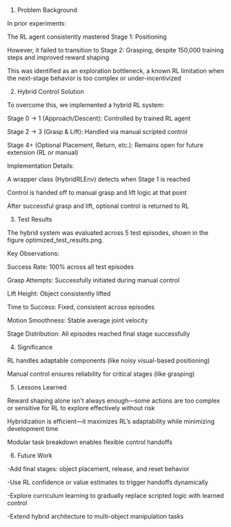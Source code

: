 1. Problem Background

In prior experiments:

The RL agent consistently mastered Stage 1: Positioning

However, it failed to transition to Stage 2: Grasping, despite 150,000 training steps and improved reward shaping

This was identified as an exploration bottleneck, a known RL limitation when the next-stage behavior is too complex or under-incentivized

2. Hybrid Control Solution

To overcome this, we implemented a hybrid RL system:

Stage 0 → 1 (Approach/Descent): Controlled by trained RL agent

Stage 2 → 3 (Grasp & Lift): Handled via manual scripted control

Stage 4+ (Optional Placement, Return, etc.): Remains open for future extension (RL or manual)

Implementation Details:

A wrapper class (HybridRLEnv) detects when Stage 1 is reached

Control is handed off to manual grasp and lift logic at that point

After successful grasp and lift, optional control is returned to RL

3. Test Results

The hybrid system was evaluated across 5 test episodes, shown in the figure optimized_test_results.png.

Key Observations:

Success Rate: 100% across all test episodes

Grasp Attempts: Successfully initiated during manual control

Lift Height: Object consistently lifted 

Time to Success: Fixed, consistent across episodes

Motion Smoothness: Stable average joint velocity

Stage Distribution: All episodes reached final stage successfully

4. Significance

RL handles adaptable components (like noisy visual-based positioning)

Manual control ensures reliability for critical stages (like grasping)


5. Lessons Learned

Reward shaping alone isn't always enough—some actions are too complex or sensitive for RL to explore effectively without risk

Hybridization is efficient—it maximizes RL’s adaptability while minimizing development time

Modular task breakdown enables flexible control handoffs

6. Future Work

-Add final stages: object placement, release, and reset behavior

-Use RL confidence or value estimates to trigger handoffs dynamically

-Explore curriculum learning to gradually replace scripted logic with learned control

-Extend hybrid architecture to multi-object manipulation tasks